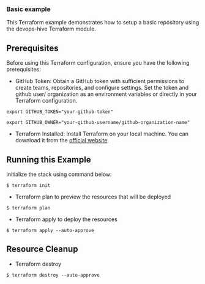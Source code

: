 ### Basic example
This Terraform example demonstrates how to setup a basic repository using the devops-hive Terraform module. 

## Prerequisites
Before using this Terraform configuration, ensure you have the following prerequisites:

- GitHub Token: Obtain a GitHub token with sufficient permissions to create teams, repositories, and configure settings. Set the token and github user/ organization as an environment variables or directly in your Terraform configuration.

```
export GITHUB_TOKEN="your-github-token"
```

```
export GITHUB_OWNER="your-github-username/github-organization-name"
```

- Terraform Installed: Install Terraform on your local machine. You can download it from the [official website](https://developer.hashicorp.com/terraform/install).


## Running this Example
 Initialize the stack using command below:
```
$ terraform init
```

- Terraform plan to preview the resources that will be deployed
```
$ terraform plan
```

- Terraform apply to deploy the resources
```
$ terraform apply --auto-approve
```

## Resource Cleanup
- Terraform destroy
```
$ terraform destroy --auto-approve
```
